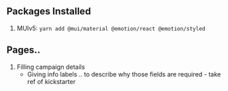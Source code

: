## Packages Installed

1. MUIv5: `yarn add @mui/material @emotion/react @emotion/styled`


## Pages..

1. Filling campaign details
    - Giving info labels .. to describe why those fields are required - take ref of kickstarter